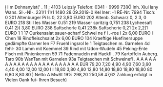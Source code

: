 ị I m Dohnanylst(' . 11 ; 4103 l.eipziy Telefon: 0341 - 9999 73ßÖ Inh. Xiul lany Wans. Sl·.-N!-. 231/1 11/1 1480 28.09.2019-0 Kel lner: -1 RE-Nr: 7994 Tisch: 0 201 Altenburger Pi Is 0, 22 3,80 EURO 202 Altenb. Schwarz 0, 2 3, 0 EURO 218 Sti l les Wasser 0./51 219 Wasser spritzig 0,751 238 Lycheesaft 0,41 2)( 3,80 EURO 238 Saftschorle 0,41 238k Saftschcrie 0,21 2x 2,2(1 EURO 1 1 17 OurkensaIat sauer-scharf Schwei ne f l .-roe I 2x 6,00 EURO I Chen 18 Rindfleischsalat 2x 6,00 EURO 104 Kraeftige Huefinersuppe gedämpfte Garner len F7 Fruehl ingsrol le 1 Teigtaschen m. Garnelen 4d fehl- 30 Lamm mit KoemmeI 39 Rind mit Udon-Wudeln 45 Peking-Ente Fisch mit Pinienkernen 59 71 Fadennudeln mit Hackfl . 79 Kartoffeln Auberg. Taro 90b WanTan mit Garnelen 93a Teigtaschen mit Schweinefl . A A A A A A A A A A A A A A A A A A A A A A A EUR 79,20 7,20 4,90 4,90 7,60 3,60 4,40 4,00 12,00 12,00 I I 18,80 3,80 4,80 12,80 14,80 18,80 18,80 18,80 80 6,80 8,80 80 ) Netto A MwSt 19% 298,20 250,58 47,62 Zahlung erfolgt in Vielen Oank fui- Ihren Besuch)